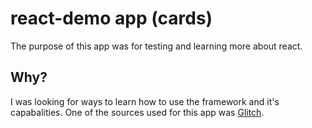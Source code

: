 # react-demo app (cards)

The purpose of this app was for testing and learning more about react.

## Why? 

I was looking for ways to learn how to use the framework and it's capabalities. One of the sources used for this app was [Glitch](https://www.glitch.com/create).
